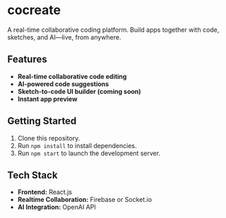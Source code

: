 # cocreate

A real-time collaborative coding platform. Build apps together with code, sketches, and AI—live, from anywhere.

## Features

- **Real-time collaborative code editing**
- **AI-powered code suggestions**
- **Sketch-to-code UI builder (coming soon)** 
- **Instant app preview**

## Getting Started

1. Clone this repository.
2. Run `npm install` to install dependencies.
3. Run `npm start` to launch the development server.

## Tech Stack

- **Frontend:** React.js
- **Realtime Collaboration:** Firebase or Socket.io
- **AI Integration:** OpenAI API


